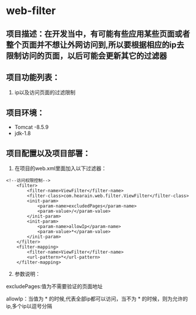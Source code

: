 # web-filter

## 项目描述：在开发当中，有可能有些应用某些页面或者整个页面并不想让外网访问到,所以要根据相应的ip去限制访问的页面，以后可能会更新其它的过滤器

## 项目功能列表：

1. ip以及访问页面的过滤限制

## 项目环境：

* Tomcat -8.5.9
* jdk-1.8

## 项目配置以及项目部署：

1. 在项目的web.xml里面加入以下过滤器：

```
<!--访问权限控制-->
    <filter>
        <filter-name>ViewFilter</filter-name>
        <filter-class>com.hearain.web.filter.ViewFilter</filter-class>
        <init-param>
            <param-name>excludedPages</param-name>
            <param-value>/</param-value>
        </init-param>
        <init-param>
            <param-name>allowIp</param-name>
            <param-value>*</param-value>
        </init-param>
    </filter>
    <filter-mapping>
        <filter-name>ViewFilter</filter-name>
        <url-pattern>*</url-pattern>
    </filter-mapping>
```


2. 参数说明：

excludePages:值为不需要验证的页面地址

allowIp：当值为 * 的时候,代表全部ip都可以访问，当不为 * 的时候，则为允许的ip,多个ip以逗号分隔

